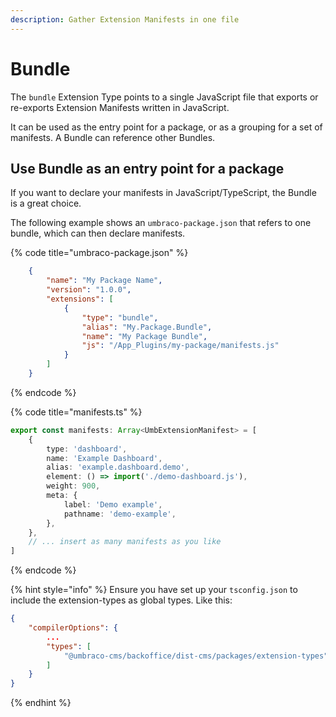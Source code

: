 ```yaml
---
description: Gather Extension Manifests in one file
---
```


# Bundle

The `bundle` Extension Type points to a single JavaScript file that exports or re-exports Extension Manifests written in JavaScript.

It can be used as the entry point for a package, or as a grouping for a set of manifests. A Bundle can reference other Bundles.

## Use Bundle as an entry point for a package

If you want to declare your manifests in JavaScript/TypeScript, the Bundle is a great choice.

The following example shows an `umbraco-package.json` that refers to one bundle, which can then declare manifests.

{% code title="umbraco-package.json" %}
```json
    {
		"name": "My Package Name",
		"version": "1.0.0",
		"extensions": [
			{
				"type": "bundle",
				"alias": "My.Package.Bundle",
				"name": "My Package Bundle",
				"js": "/App_Plugins/my-package/manifests.js"
			}
		]
	}
```
{% endcode %}

{% code title="manifests.ts" %}
```typescript
export const manifests: Array<UmbExtensionManifest> = [
	{
		type: 'dashboard',
		name: 'Example Dashboard',
		alias: 'example.dashboard.demo',
		element: () => import('./demo-dashboard.js'),
		weight: 900,
		meta: {
			label: 'Demo example',
			pathname: 'demo-example',
		},
	},
	// ... insert as many manifests as you like
]
```
{% endcode %}

{% hint style="info" %}
Ensure you have set up your `tsconfig.json` to include the extension-types as global types. Like this:

```json
{
    "compilerOptions": {
        ...
        "types": [
            "@umbraco-cms/backoffice/dist-cms/packages/extension-types"
        ]
    }
}
```
{% endhint %}
